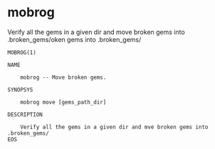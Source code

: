 mobrog
======

Verify all the gems in a given dir and move broken gems into .broken_gems/oken gems into .broken_gems/

```
MOBROG(1)

NAME

    mobrog -- Move broken gems.

SYNOPSYS

    mobrog move [gems_path_dir]

DESCRIPTION

    Verify all the gems in a given dir and mve broken gems into .broken_gems/
EOS
```
